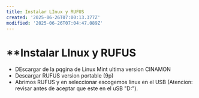 ```yaml
---
title: Instalar LInux y RUFUS
created: '2025-06-26T07:00:13.377Z'
modified: '2025-06-26T07:04:47.089Z'
---
```


# **Instalar LInux y RUFUS
- DEscargar de la pqgina de Linux Mint ultima version CINAMON 
- Descargar RUFUS version portable (9p)
- Abrimos RUFUS y en seleccionar escogemos linux en el USB (Atencion: revisar antes de aceptar que este en el uSB "D:").
